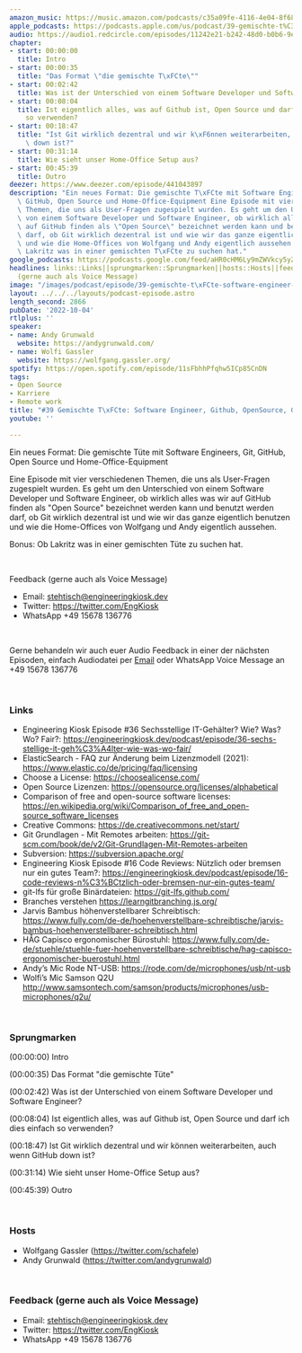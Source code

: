 ```yaml
---
amazon_music: https://music.amazon.com/podcasts/c35a09fe-4116-4e04-8f68-77d61b112e46/episodes/d180fbb4-2250-4619-b12b-89b1b4825973/engineering-kiosk-39-gemischte-t%C3%BCte-software-engineer-github-opensource-git-und-homeoffice
apple_podcasts: https://podcasts.apple.com/us/podcast/39-gemischte-t%C3%BCte-software-engineer-github-opensource/id1603082924?i=1000581487989&uo=4
audio: https://audio1.redcircle.com/episodes/11242e21-b242-48d0-b0b6-9e0170d80c49/stream.mp3
chapter:
- start: 00:00:00
  title: Intro
- start: 00:00:35
  title: "Das Format \"die gemischte T\xFCte\""
- start: 00:02:42
  title: Was ist der Unterschied von einem Software Developer und Software Engineer?
- start: 00:08:04
  title: Ist eigentlich alles, was auf Github ist, Open Source und darf ich dies einfach
    so verwenden?
- start: 00:18:47
  title: "Ist Git wirklich dezentral und wir k\xF6nnen weiterarbeiten, auch wenn GitHub\
    \ down ist?"
- start: 00:31:14
  title: Wie sieht unser Home-Office Setup aus?
- start: 00:45:39
  title: Outro
deezer: https://www.deezer.com/episode/441043897
description: "Ein neues Format: Die gemischte T\xFCte mit Software Engineers, Git,\
  \ GitHub, Open Source und Home-Office-Equipment Eine Episode mit vier verschiedenen\
  \ Themen, die uns als User-Fragen zugespielt wurden. Es geht um den Unterschied\
  \ von einem Software Developer und Software Engineer, ob wirklich alles was wir\
  \ auf GitHub finden als \"Open Source\" bezeichnet werden kann und benutzt werden\
  \ darf, ob Git wirklich dezentral ist und wie wir das ganze eigentlich benutzen\
  \ und wie die Home-Offices von Wolfgang und Andy eigentlich aussehen. Bonus: Ob\
  \ Lakritz was in einer gemischten T\xFCte zu suchen hat."
google_podcasts: https://podcasts.google.com/feed/aHR0cHM6Ly9mZWVkcy5yZWRjaXJjbGUuY29tLzBlY2ZkZmQ3LWZkYTEtNGMzZC05NTE1LTQ3NjcyN2Y5ZGY1ZQ/episode/MDU0ZWY3NTAtMzVkYi00OGJkLThjYmYtZDUzMTVkMDBhNDA0?sa=X&ved=2ahUKEwif0-WG48X6AhVQrXIEHemqChQQkfYCegQIARAF
headlines: links::Links||sprungmarken::Sprungmarken||hosts::Hosts||feedback-gerne-auch-als-voice-message::Feedback
  (gerne auch als Voice Message)
image: "/images/podcast/episode/39-gemischte-t\xFCte-software-engineer-github-opensource-git-und-homeoffice.jpg"
layout: ../../../layouts/podcast-episode.astro
length_second: 2866
pubDate: '2022-10-04'
rtlplus: ''
speaker:
- name: Andy Grunwald
  website: https://andygrunwald.com/
- name: Wolfi Gassler
  website: https://wolfgang.gassler.org/
spotify: https://open.spotify.com/episode/11sFbhhPfqhw5ICp85CnDN
tags:
- Open Source
- Karriere
- Remote work
title: "#39 Gemischte T\xFCte: Software Engineer, Github, OpenSource, Git und HomeOffice"
youtube: ''

---
```

<p>Ein neues Format: Die gemischte Tüte mit Software Engineers, Git, GitHub, Open Source und Home-Office-Equipment</p><p>Eine Episode mit vier verschiedenen Themen, die uns als User-Fragen zugespielt wurden. Es geht um den Unterschied von einem Software Developer und Software Engineer, ob wirklich alles was wir auf GitHub finden als &#34;Open Source&#34; bezeichnet werden kann und benutzt werden darf, ob Git wirklich dezentral ist und wie wir das ganze eigentlich benutzen und wie die Home-Offices von Wolfgang und Andy eigentlich aussehen.</p><p>Bonus: Ob Lakritz was in einer gemischten Tüte zu suchen hat.</p><p><br></p><p>Feedback (gerne auch als Voice Message)</p><ul><li>Email: <a href="mailto:stehtisch@engineeringkiosk.dev" rel="nofollow">stehtisch@engineeringkiosk.dev</a></li><li>Twitter: <a href="https://twitter.com/EngKiosk" rel="nofollow">https://twitter.com/EngKiosk</a></li><li>WhatsApp +49 15678 136776</li></ul><p><br></p><p>Gerne behandeln wir auch euer Audio Feedback in einer der nächsten Episoden, einfach Audiodatei per <a href="https://engineeringkiosk.dev/kontakt/">Email</a> oder WhatsApp Voice Message an +49 15678 136776</p><p><br></p><h3 id="links">Links</h3><ul><li>Engineering Kiosk Episode #36 Sechsstellige IT-Gehälter? Wie? Was? Wo? Fair?: <a href="https://engineeringkiosk.dev/podcast/episode/36-sechs-stellige-it-geh%C3%A4lter-wie-was-wo-fair/">https://engineeringkiosk.dev/podcast/episode/36-sechs-stellige-it-geh%C3%A4lter-wie-was-wo-fair/</a></li><li>ElasticSearch - FAQ zur Änderung beim Lizenzmodell (2021): <a href="https://www.elastic.co/de/pricing/faq/licensing" rel="nofollow">https://www.elastic.co/de/pricing/faq/licensing</a></li><li>Choose a License: <a href="https://choosealicense.com/" rel="nofollow">https://choosealicense.com/</a></li><li>Open Source Lizenzen: <a href="https://opensource.org/licenses/alphabetical" rel="nofollow">https://opensource.org/licenses/alphabetical</a></li><li>Comparison of free and open-source software licenses: <a href="https://en.wikipedia.org/wiki/Comparison_of_free_and_open-source_software_licenses" rel="nofollow">https://en.wikipedia.org/wiki/Comparison_of_free_and_open-source_software_licenses</a></li><li>Creative Commons: <a href="https://de.creativecommons.net/start/" rel="nofollow">https://de.creativecommons.net/start/</a></li><li>Git Grundlagen - Mit Remotes arbeiten: <a href="https://git-scm.com/book/de/v2/Git-Grundlagen-Mit-Remotes-arbeiten" rel="nofollow">https://git-scm.com/book/de/v2/Git-Grundlagen-Mit-Remotes-arbeiten</a></li><li>Subversion: <a href="https://subversion.apache.org/" rel="nofollow">https://subversion.apache.org/</a></li><li>Engineering Kiosk Episode #16 Code Reviews: Nützlich oder bremsen nur ein gutes Team?: <a href="https://engineeringkiosk.dev/podcast/episode/16-code-reviews-n%C3%BCtzlich-oder-bremsen-nur-ein-gutes-team/">https://engineeringkiosk.dev/podcast/episode/16-code-reviews-n%C3%BCtzlich-oder-bremsen-nur-ein-gutes-team/</a></li><li>git-lfs für große Binärdateien: <a href="https://git-lfs.github.com/" rel="nofollow">https://git-lfs.github.com/</a></li><li>Branches verstehen <a href="https://learngitbranching.js.org/" rel="nofollow">https://learngitbranching.js.org/</a></li><li>Jarvis Bambus höhenverstellbarer Schreibtisch: <a href="https://www.fully.com/de-de/hoehenverstellbare-schreibtische/jarvis-bambus-hoehenverstellbarer-schreibtisch.html" rel="nofollow">https://www.fully.com/de-de/hoehenverstellbare-schreibtische/jarvis-bambus-hoehenverstellbarer-schreibtisch.html</a></li><li>HÅG Capisco ergonomischer Bürostuhl: <a href="https://www.fully.com/de-de/stuehle/stuehle-fuer-hoehenverstellbare-schreibtische/hag-capisco-ergonomischer-buerostuhl.html" rel="nofollow">https://www.fully.com/de-de/stuehle/stuehle-fuer-hoehenverstellbare-schreibtische/hag-capisco-ergonomischer-buerostuhl.html</a></li><li>Andy’s Mic Rode NT-USB: <a href="https://rode.com/de/microphones/usb/nt-usb" rel="nofollow">https://rode.com/de/microphones/usb/nt-usb</a></li><li>Wolfi’s Mic Samson Q2U <a href="http://www.samsontech.com/samson/products/microphones/usb-microphones/q2u/" rel="nofollow">http://www.samsontech.com/samson/products/microphones/usb-microphones/q2u/</a> </li></ul><p><br></p><h3 id="sprungmarken">Sprungmarken</h3><p>(00:00:00) Intro</p><p>(00:00:35) Das Format &#34;die gemischte Tüte&#34;</p><p>(00:02:42) Was ist der Unterschied von einem Software Developer und Software Engineer?</p><p>(00:08:04) Ist eigentlich alles, was auf Github ist, Open Source und darf ich dies einfach so verwenden?</p><p>(00:18:47) Ist Git wirklich dezentral und wir können weiterarbeiten, auch wenn GitHub down ist?</p><p>(00:31:14) Wie sieht unser Home-Office Setup aus?</p><p>(00:45:39) Outro</p><p><br></p><h3 id="hosts">Hosts</h3><ul><li>Wolfgang Gassler (<a href="https://twitter.com/schafele" rel="nofollow">https://twitter.com/schafele</a>)</li><li>Andy Grunwald (<a href="https://twitter.com/andygrunwald" rel="nofollow">https://twitter.com/andygrunwald</a>)</li></ul><p><br></p><h3 id="feedback-gerne-auch-als-voice-message">Feedback (gerne auch als Voice Message)</h3><ul><li>Email: <a href="mailto:stehtisch@engineeringkiosk.dev" rel="nofollow">stehtisch@engineeringkiosk.dev</a></li><li>Twitter: <a href="https://twitter.com/EngKiosk" rel="nofollow">https://twitter.com/EngKiosk</a></li><li>WhatsApp +49 15678 136776</li></ul>